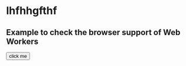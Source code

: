 # lhfhhgfthf<!DOCTYPE html>  
<html>  
<head>  
  <title>Web Worker API</title>  
</head>  
<body>  
<h2>Example to check the browser support of Web Workers</h2>  
<div id="supported"></div>  
<div id="unsupported"></div>  
<button onclick="worker();">click me</button>  
<script type="text/javascript">  
   function worker()   
   {  
    if(typeof(Worker)!=="undefined"){  
     document.getElementById("supported").innerHTML="Supporting the browser";  
      }  
     else  
      {  
      document.getElementById("unsupported").innerHTML="Not supporting";}  
   }  
</script>  
</body>  
</html>  

